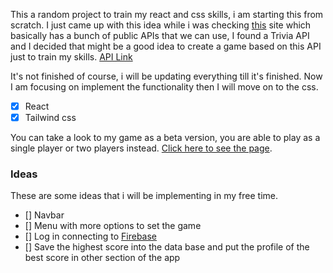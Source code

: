 This a random project to train my react and css skills, i am starting this from scratch. I just came up with this idea while i was checking [this](https://publicapis.dev) site which basically has a bunch of public APIs that we can use, I found a Trivia API and I decided that might be a good idea to create a game based on this API just to train my skills. [API Link](https://opentdb.com/api_config.php)

It's not finished of course, i will be updating everything till it's finished. Now I am focusing on implement the functionality then I will move on to the css.

- [x] React
- [x] Tailwind css

You can take a look to my game as a beta version, you are able to play as a single player or two players instead. [Click here to see the page](https://rammaths.github.io/QuizGame/).

### Ideas

These are some ideas that i will be implementing in my free time.

- [] Navbar
- [] Menu with more options to set the game
- [] Log in connecting to [Firebase](https://firebase.google.com)
- [] Save the highest score into the data base and put the profile of the best score in other section of the app
